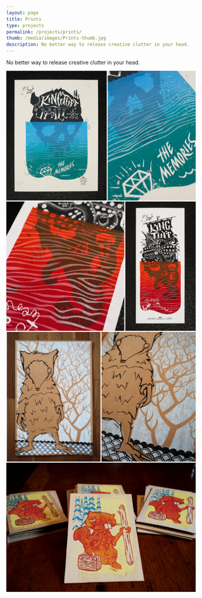 ```yaml
---
layout: page
title: Prints
type: projects
permalink: /projects/prints/
thumb: /media/images/Prints-thumb.jpg
description: No better way to release creative clutter in your head. 
---
```


No better way to release creative clutter in your head.        

![](/media/images/Prints_1.jpg)
![](/media/images/Prints_2.jpg)
![](/media/images/Prints_3.jpg)
![](/media/images/Prints_4.jpg)
